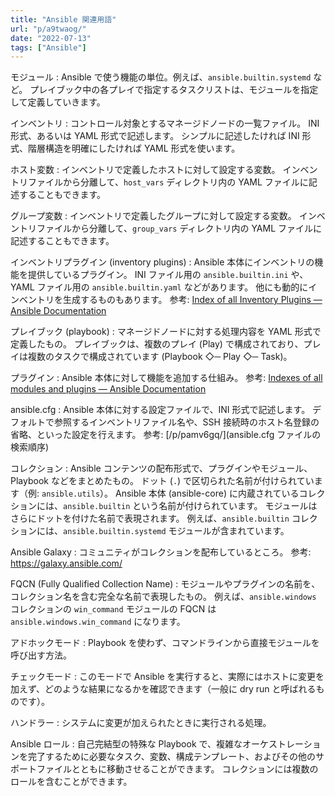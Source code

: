 ```yaml
---
title: "Ansible 関連用語"
url: "p/a9twaog/"
date: "2022-07-13"
tags: ["Ansible"]
---
```


モジュール
: Ansible で使う機能の単位。例えば、`ansible.builtin.systemd` など。
プレイブック中の各プレイで指定するタスクリストは、モジュールを指定して定義していきます。

インベントリ
: コントロール対象とするマネージドノードの一覧ファイル。
INI 形式、あるいは YAML 形式で記述します。
シンプルに記述したければ INI 形式、階層構造を明確にしたければ YAML 形式を使います。

ホスト変数
: インベントリで定義したホストに対して設定する変数。
インベントリファイルから分離して、`host_vars` ディレクトリ内の YAML ファイルに記述することもできます。

グループ変数
: インベントリで定義したグループに対して設定する変数。
インベントリファイルから分離して、`group_vars` ディレクトリ内の YAML ファイルに記述することもできます。

インベントリプラグイン (inventory plugins)
: Ansible 本体にインベントリの機能を提供しているプラグイン。
INI ファイル用の `ansible.builtin.ini` や、YAML ファイル用の `ansible.builtin.yaml` などがあります。
他にも動的にインベントリを生成するものもあります。
参考: [Index of all Inventory Plugins — Ansible Documentation](https://docs.ansible.com/ansible/latest/collections/index_inventory.html)

プレイブック (playbook)
: マネージドノードに対する処理内容を YAML 形式で定義したもの。
プレイブックは、複数のプレイ (Play) で構成されており、プレイは複数のタスクで構成されています (Playbook ◇─ Play ◇─ Task)。

プラグイン
: Ansible 本体に対して機能を追加する仕組み。
参考: [Indexes of all modules and plugins — Ansible Documentation](https://docs.ansible.com/ansible/latest/collections/all_plugins.html)

ansible.cfg
: Ansible 本体に対する設定ファイルで、INI 形式で記述します。
デフォルトで参照するインベントリファイル名や、SSH 接続時のホスト名登録の省略、といった設定を行えます。
参考: [/p/pamv6gq/](ansible.cfg ファイルの検索順序)

コレクション
: Ansible コンテンツの配布形式で、プラグインやモジュール、Playbook などをまとめたもの。
ドット (`.`) で区切られた名前が付けられています（例: `ansible.utils`）。
Ansible 本体 (ansible-core) に内蔵されているコレクションには、`ansible.builtin` という名前が付けられています。
モジュールはさらにドットを付けた名前で表現されます。
例えば、`ansible.builtin` コレクションには、`ansible.builtin.systemd` モジュールが含まれています。

Ansible Galaxy
: コミュニティがコレクションを配布しているところ。
参考: https://galaxy.ansible.com/

FQCN (Fully Qualified Collection Name)
: モジュールやプラグインの名前を、コレクション名を含む完全な名前で表現したもの。
例えば、`ansible.windows` コレクションの `win_command` モジュールの FQCN は `ansible.windows.win_command` になります。

アドホックモード
: Playbook を使わず、コマンドラインから直接モジュールを呼び出す方法。

チェックモード
: このモードで Ansible を実行すると、実際にはホストに変更を加えず、どのような結果になるかを確認できます（一般に dry run と呼ばれるものです）。

ハンドラー
: システムに変更が加えられたときに実行される処理。

Ansible ロール
: 自己完結型の特殊な Playbook で、複雑なオーケストレーションを完了するために必要なタスク、変数、構成テンプレート、およびその他のサポートファイルとともに移動させることができます。
コレクションには複数のロールを含むことができます。

